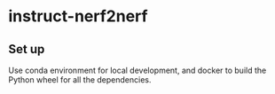 # instruct-nerf2nerf

## Set up

Use conda environment for local development, and docker to build the Python wheel for all the dependencies.
